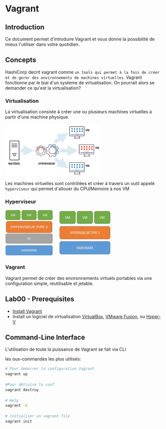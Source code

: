 # Vagrant
## Introduction

Ce document permet d'introduire Vagrant et vous donne la possibilité de mieux l'utiliser dans votre quotidien.

## Concepts

HashiCorp decrit vagrant comme `un tools qui permet à la fois de créer et de gerer des environnements de machines virtuelles`. Vagrant fonctionne par le biai d'un systeme de virtualisation. On pourrait alors se demander ce qu'est la virtualisation?

### Virtualisation

La virtualisation consiste à créer une ou plusieurs machines virtuelles à partir d'une machine physique.

![](images/virtualisation.png)

Les machines virtuelles sont contrôlées et créer à travers un outil appelé `hyperviseur` qui permet d'allouer du CPU/Memoire à nos VM

### Hyperviseur

![](images/typeshyperviseur.jpeg)

### Vagrant

Vagrant permet de créer des environnements virtuels portables via une configuration simple, réutilisable et jetable.

## Lab00 - Prerequisites
- [Install Vagrant](https://developer.hashicorp.com/vagrant/downloads)
- Install un  logiciel de virtualisation [VirtualBox](https://www.virtualbox.org/), [VMware Fusion](https://customerconnect.vmware.com/downloads/get-download?downloadGroup=FUS-PUBTP-2021H1), ou [Hyper-V](https://docs.microsoft.com/en-us/virtualization/hyper-v-on-windows/quick-start/enable-hyper-v)


## Command-Line Interface

L'utilisation de toute la puissance de Vagrant se fait via CLI

les ous-commandes les plus utilisés:

```sh
# Pour demarrer ta configuration Vagrant
vagrant up

#Pour détruire la conf
vagrant destroy

# Help
vagrant -h

# initialiser un vagrant file
vagrant init 
```

